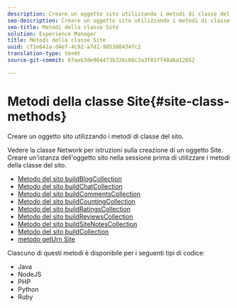 ```yaml
---
description: Creare un oggetto sito utilizzando i metodi di classe del sito.
seo-description: Creare un oggetto sito utilizzando i metodi di classe del sito.
seo-title: Metodi della classe Site
solution: Experience Manager
title: Metodi della classe Site
uuid: cf1e641a-d4ef-4c92-a7d1-985380434fc2
translation-type: tm+mt
source-git-commit: 67aeb3de964473b326c88c3a3f81ff48a6a12652

---
```



# Metodi della classe Site{#site-class-methods}

Creare un oggetto sito utilizzando i metodi di classe del sito.

Vedere la classe Network per istruzioni sulla creazione di un oggetto Site. Creare un'istanza dell'oggetto sito nella sessione prima di utilizzare i metodi della classe del sito.

* [Metodo del sito buildBlogCollection](../c-installing-libraries/r-buildblogcollection-site-method.md#r_buildblogcollection_site_method)
* [Metodo del sito buildChatCollection](../c-installing-libraries/r-buildchatcollection-site-method.md#r_buildchatcollection_site_method)
* [Metodo del sito buildCommentsCollection](../c-installing-libraries/r-buildcommentscollection-site-method.md#r_buildcommentscollection_site_method)
* [Metodo del sito buildCountingCollection](../c-installing-libraries/r-buildcountingcollection-site-method.md#r_buildcountingcollection_site_method)
* [Metodo del sito buildRatingsCollection](../c-installing-libraries/r-buildratingscollection-site-method.md#r_buildratingscollection_site_method)
* [Metodo del sito buildReviewsCollection](../c-installing-libraries/r-buildreviewscollection-site-method.md#r_buildreviewscollection_site_method)
* [Metodo del sito buildSiteNotesCollection](../c-installing-libraries/r-buildsitenotescollection-site-method.md#r_buildsitenotescollection_site_method)
* [Metodo del sito buildCollection](../c-installing-libraries/r-buildcollection-site-method.md#r_buildcollection_site_method)
* [metodo getUrn Site](../c-installing-libraries/r-geturn-site-method.md#r_geturn_site_method)

Ciascuno di questi metodi è disponibile per i seguenti tipi di codice:

* Java
* NodeJS
* PHP
* Python
* Ruby

